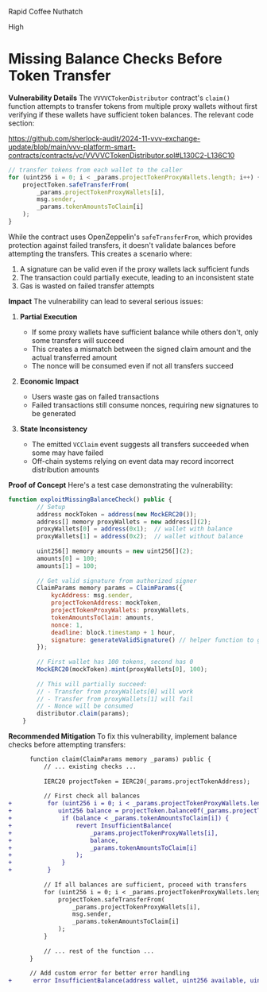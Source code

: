 Rapid Coffee Nuthatch

High

# Missing Balance Checks Before Token Transfer

**Vulnerability Details**
The `VVVVCTokenDistributor` contract's `claim()` function attempts to transfer tokens from multiple proxy wallets without first verifying if these wallets have sufficient token balances. The relevant code section:

https://github.com/sherlock-audit/2024-11-vvv-exchange-update/blob/main/vvv-platform-smart-contracts/contracts/vc/VVVVCTokenDistributor.sol#L130C2-L136C10
```javascript
// transfer tokens from each wallet to the caller
for (uint256 i = 0; i < _params.projectTokenProxyWallets.length; i++) {
    projectToken.safeTransferFrom(
        _params.projectTokenProxyWallets[i],
        msg.sender,
        _params.tokenAmountsToClaim[i]
    );
}
```

While the contract uses OpenZeppelin's `safeTransferFrom`, which provides protection against failed transfers, it doesn't validate balances before attempting the transfers. This creates a scenario where:
1. A signature can be valid even if the proxy wallets lack sufficient funds
2. The transaction could partially execute, leading to an inconsistent state
3. Gas is wasted on failed transfer attempts

**Impact**
The vulnerability can lead to several serious issues:

1. **Partial Execution**
   - If some proxy wallets have sufficient balance while others don't, only some transfers will succeed
   - This creates a mismatch between the signed claim amount and the actual transferred amount
   - The nonce will be consumed even if not all transfers succeed

2. **Economic Impact**
   - Users waste gas on failed transactions
   - Failed transactions still consume nonces, requiring new signatures to be generated

3. **State Inconsistency**
   - The emitted `VCClaim` event suggests all transfers succeeded when some may have failed
   - Off-chain systems relying on event data may record incorrect distribution amounts

**Proof of Concept**
Here's a test case demonstrating the vulnerability:
```javascript
function exploitMissingBalanceCheck() public {
        // Setup
        address mockToken = address(new MockERC20());
        address[] memory proxyWallets = new address[](2);
        proxyWallets[0] = address(0x1);  // wallet with balance
        proxyWallets[1] = address(0x2);  // wallet without balance
        
        uint256[] memory amounts = new uint256[](2);
        amounts[0] = 100;
        amounts[1] = 100;
        
        // Get valid signature from authorized signer
        ClaimParams memory params = ClaimParams({
            kycAddress: msg.sender,
            projectTokenAddress: mockToken,
            projectTokenProxyWallets: proxyWallets,
            tokenAmountsToClaim: amounts,
            nonce: 1,
            deadline: block.timestamp + 1 hour,
            signature: generateValidSignature() // helper function to generate signature
        });
        
        // First wallet has 100 tokens, second has 0
        MockERC20(mockToken).mint(proxyWallets[0], 100);
        
        // This will partially succeed:
        // - Transfer from proxyWallets[0] will work
        // - Transfer from proxyWallets[1] will fail
        // - Nonce will be consumed
        distributor.claim(params);
    }
```

**Recommended Mitigation**
To fix this vulnerability, implement balance checks before attempting transfers:

```diff
      function claim(ClaimParams memory _params) public {
          // ... existing checks ...
      
          IERC20 projectToken = IERC20(_params.projectTokenAddress);
          
          // First check all balances
+          for (uint256 i = 0; i < _params.projectTokenProxyWallets.length; i++) {
+             uint256 balance = projectToken.balanceOf(_params.projectTokenProxyWallets[i]);
+              if (balance < _params.tokenAmountsToClaim[i]) {
+                  revert InsufficientBalance(
+                      _params.projectTokenProxyWallets[i],
+                      balance,
+                      _params.tokenAmountsToClaim[i]
+                  );
+              }
+          }
          
          // If all balances are sufficient, proceed with transfers
          for (uint256 i = 0; i < _params.projectTokenProxyWallets.length; i++) {
              projectToken.safeTransferFrom(
                  _params.projectTokenProxyWallets[i],
                  msg.sender,
                  _params.tokenAmountsToClaim[i]
              );
          }
          
          // ... rest of the function ...
      }
      
      // Add custom error for better error handling
+      error InsufficientBalance(address wallet, uint256 available, uint256 required);
```

